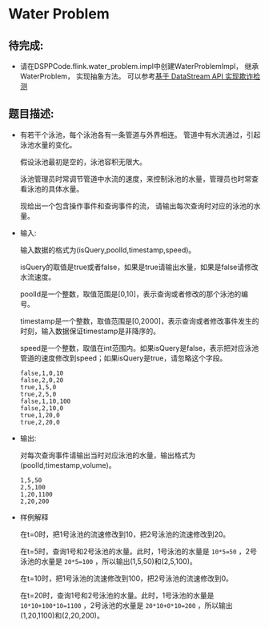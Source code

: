 # Water Problem

## 待完成:

* 请在DSPPCode.flink.water_problem.impl中创建WaterProblemImpl， 继承WaterProblem， 实现抽象方法。
  可以参考[基于 DataStream API 实现欺诈检测](https://ci.apache.org/projects/flink/flink-docs-release-1.13/zh/docs/try-flink/datastream/)

## 题目描述:

* 有若干个泳池，每个泳池各有一条管道与外界相连。 管道中有水流通过，引起泳池水量的变化。

  假设泳池最初是空的，泳池容积无限大。

  泳池管理员时常调节管道中水流的速度，来控制泳池的水量，管理员也时常查看泳池的具体水量。

  现给出一个包含操作事件和查询事件的流， 请输出每次查询时对应的泳池的水量。

* 输入:

  输入数据的格式为(isQuery,poolId,timestamp,speed)。 

  isQuery的取值是true或者false，如果是true请输出水量，如果是false请修改水流速度。

  poolId是一个整数，取值范围是[0,10]，表示查询或者修改的那个泳池的编号。  

  timestamp是一个整数，取值范围是[0,2000]，表示查询或者修改事件发生的时刻，输入数据保证timestamp是非降序的。  

  speed是一个整数，取值在int范围内。如果isQuery是false，表示把对应泳池管道的速度修改到speed；如果isQuery是true，请忽略这个字段。

  ```
  false,1,0,10
  false,2,0,20
  true,1,5,0
  true,2,5,0
  false,1,10,100
  false,2,10,0
  true,1,20,0
  true,2,20,0
  ```

* 输出:

  对每次查询事件请输出当时对应泳池的水量，输出格式为(poolId,timestamp,volume)。

  ```
  1,5,50
  2,5,100
  1,20,1100
  2,20,200
  ```
  
* 样例解释

  在t=0时，把1号泳池的流速修改到10，把2号泳池的流速修改到20。 

  在t=5时，查询1号和2号泳池的水量。此时，1号泳池的水量是 `10*5=50` ，2号泳池的水量是
  `20*5=100` ，所以输出(1,5,50)和(2,5,100)。

  在t=10时，把1号泳池的流速修改到100，把2号泳池的流速修改到0。 

  在t=20时，查询1号和2号泳池的水量。此时，1号泳池的水量是 `10*10+100*10=1100` ，2号泳池的水量是
  `20*10+0*10=200` ，所以输出(1,20,1100)和(2,20,200)。